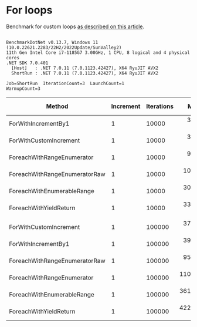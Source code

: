 ﻿# For loops

Benchmark for custom loops [as described on this article](https://habr.com/en/post/575916/).

```

BenchmarkDotNet v0.13.7, Windows 11 (10.0.22621.2283/22H2/2022Update/SunValley2)
11th Gen Intel Core i7-1185G7 3.00GHz, 1 CPU, 8 logical and 4 physical cores
.NET SDK 7.0.401
  [Host]   : .NET 7.0.11 (7.0.1123.42427), X64 RyuJIT AVX2
  ShortRun : .NET 7.0.11 (7.0.1123.42427), X64 RyuJIT AVX2

Job=ShortRun  IterationCount=3  LaunchCount=1  
WarmupCount=3  

```
|                        Method | Increment | Iterations |       Mean |       Error |     StdDev |    StdErr |        Min |        Max |      Op/s | Ratio | Allocated | Alloc Ratio |
|------------------------------ |---------- |----------- |-----------:|------------:|-----------:|----------:|-----------:|-----------:|----------:|------:|----------:|------------:|
|           ForWithIncrementBy1 |         1 |      10000 |   3.218 μs |   0.8454 μs |  0.0463 μs | 0.0268 μs |   3.170 μs |   3.263 μs | 310,748.5 |  1.00 |         - |          NA |
|        ForWithCustomIncrement |         1 |      10000 |   3.321 μs |   1.9043 μs |  0.1044 μs | 0.0603 μs |   3.260 μs |   3.441 μs | 301,130.6 |  1.03 |         - |          NA |
|    ForeachWithRangeEnumerator |         1 |      10000 |   9.033 μs |   1.8523 μs |  0.1015 μs | 0.0586 μs |   8.927 μs |   9.129 μs | 110,706.4 |  2.81 |         - |          NA |
| ForeachWithRangeEnumeratorRaw |         1 |      10000 |  10.797 μs |   9.6242 μs |  0.5275 μs | 0.3046 μs |  10.197 μs |  11.188 μs |  92,615.8 |  3.36 |         - |          NA |
|    ForeachWithEnumerableRange |         1 |      10000 |  30.093 μs |  18.7886 μs |  1.0299 μs | 0.5946 μs |  28.914 μs |  30.817 μs |  33,229.9 |  9.35 |      40 B |          NA |
|        ForeachWithYieldReturn |         1 |      10000 |  33.693 μs |  32.4792 μs |  1.7803 μs | 1.0279 μs |  32.114 μs |  35.622 μs |  29,679.6 | 10.48 |      56 B |          NA |
|                               |           |            |            |             |            |           |            |            |           |       |           |             |
|        ForWithCustomIncrement |         1 |     100000 |  37.957 μs |  39.6851 μs |  2.1753 μs | 1.2559 μs |  35.600 μs |  39.888 μs |  26,345.6 |  0.98 |         - |          NA |
|           ForWithIncrementBy1 |         1 |     100000 |  39.265 μs |  80.7420 μs |  4.4257 μs | 2.5552 μs |  36.331 μs |  44.355 μs |  25,468.2 |  1.00 |         - |          NA |
| ForeachWithRangeEnumeratorRaw |         1 |     100000 |  95.674 μs | 141.1651 μs |  7.7377 μs | 4.4674 μs |  87.843 μs | 103.315 μs |  10,452.2 |  2.47 |         - |          NA |
|    ForeachWithRangeEnumerator |         1 |     100000 | 110.698 μs | 244.5353 μs | 13.4038 μs | 7.7387 μs |  98.376 μs | 124.970 μs |   9,033.6 |  2.84 |         - |          NA |
|    ForeachWithEnumerableRange |         1 |     100000 | 361.250 μs | 187.6747 μs | 10.2871 μs | 5.9392 μs | 349.549 μs | 368.875 μs |   2,768.2 |  9.27 |      40 B |          NA |
|        ForeachWithYieldReturn |         1 |     100000 | 422.090 μs | 276.0345 μs | 15.1304 μs | 8.7355 μs | 410.581 μs | 439.228 μs |   2,369.2 | 10.84 |      56 B |          NA |
